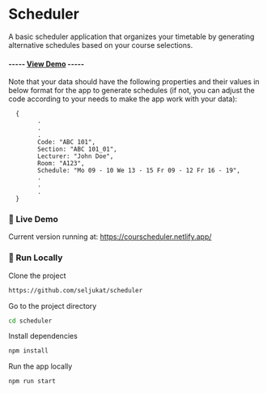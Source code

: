 <div align='left'>

<h1>Scheduler</h1>
<p>A basic scheduler application that organizes your timetable by generating alternative schedules based on your course selections.</p>

<h4> ----- <a href=https://courscheduler.netlify.app/>View Demo</a> <span> ----- </h4>

Note that your data should have the following properties and their values in below format for the app to generate schedules (if not, you can adjust the code according to your needs to make the app work with your data):

      {
            .
            .
            .
            Code: "ABC 101",
            Section: "ABC 101_01",
            Lecturer: "John Doe",
            Room: "A123",
            Schedule: "Mo 09 - 10 We 13 - 15 Fr 09 - 12 Fr 16 - 19",
            .
            .
            .
      }

</div>

### :triangular_flag_on_post: Live Demo

Current version running at: https://courscheduler.netlify.app/

### :running: Run Locally

Clone the project

```bash
https://github.com/seljukat/scheduler
```
Go to the project directory
```bash
cd scheduler
```
Install dependencies
```bash
npm install
```
Run the app locally
```bash
npm run start
```
